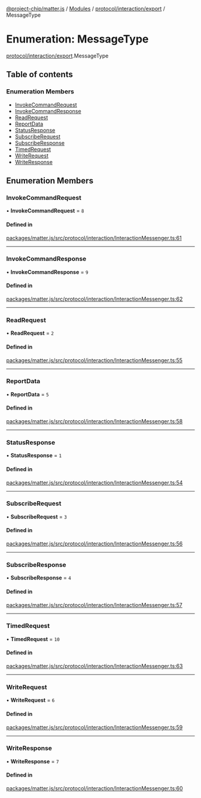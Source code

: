 [@project-chip/matter.js](../README.md) / [Modules](../modules.md) / [protocol/interaction/export](../modules/protocol_interaction_export.md) / MessageType

# Enumeration: MessageType

[protocol/interaction/export](../modules/protocol_interaction_export.md).MessageType

## Table of contents

### Enumeration Members

- [InvokeCommandRequest](protocol_interaction_export.MessageType.md#invokecommandrequest)
- [InvokeCommandResponse](protocol_interaction_export.MessageType.md#invokecommandresponse)
- [ReadRequest](protocol_interaction_export.MessageType.md#readrequest)
- [ReportData](protocol_interaction_export.MessageType.md#reportdata)
- [StatusResponse](protocol_interaction_export.MessageType.md#statusresponse)
- [SubscribeRequest](protocol_interaction_export.MessageType.md#subscriberequest)
- [SubscribeResponse](protocol_interaction_export.MessageType.md#subscriberesponse)
- [TimedRequest](protocol_interaction_export.MessageType.md#timedrequest)
- [WriteRequest](protocol_interaction_export.MessageType.md#writerequest)
- [WriteResponse](protocol_interaction_export.MessageType.md#writeresponse)

## Enumeration Members

### InvokeCommandRequest

• **InvokeCommandRequest** = ``8``

#### Defined in

[packages/matter.js/src/protocol/interaction/InteractionMessenger.ts:61](https://github.com/project-chip/matter.js/blob/c15b1068/packages/matter.js/src/protocol/interaction/InteractionMessenger.ts#L61)

___

### InvokeCommandResponse

• **InvokeCommandResponse** = ``9``

#### Defined in

[packages/matter.js/src/protocol/interaction/InteractionMessenger.ts:62](https://github.com/project-chip/matter.js/blob/c15b1068/packages/matter.js/src/protocol/interaction/InteractionMessenger.ts#L62)

___

### ReadRequest

• **ReadRequest** = ``2``

#### Defined in

[packages/matter.js/src/protocol/interaction/InteractionMessenger.ts:55](https://github.com/project-chip/matter.js/blob/c15b1068/packages/matter.js/src/protocol/interaction/InteractionMessenger.ts#L55)

___

### ReportData

• **ReportData** = ``5``

#### Defined in

[packages/matter.js/src/protocol/interaction/InteractionMessenger.ts:58](https://github.com/project-chip/matter.js/blob/c15b1068/packages/matter.js/src/protocol/interaction/InteractionMessenger.ts#L58)

___

### StatusResponse

• **StatusResponse** = ``1``

#### Defined in

[packages/matter.js/src/protocol/interaction/InteractionMessenger.ts:54](https://github.com/project-chip/matter.js/blob/c15b1068/packages/matter.js/src/protocol/interaction/InteractionMessenger.ts#L54)

___

### SubscribeRequest

• **SubscribeRequest** = ``3``

#### Defined in

[packages/matter.js/src/protocol/interaction/InteractionMessenger.ts:56](https://github.com/project-chip/matter.js/blob/c15b1068/packages/matter.js/src/protocol/interaction/InteractionMessenger.ts#L56)

___

### SubscribeResponse

• **SubscribeResponse** = ``4``

#### Defined in

[packages/matter.js/src/protocol/interaction/InteractionMessenger.ts:57](https://github.com/project-chip/matter.js/blob/c15b1068/packages/matter.js/src/protocol/interaction/InteractionMessenger.ts#L57)

___

### TimedRequest

• **TimedRequest** = ``10``

#### Defined in

[packages/matter.js/src/protocol/interaction/InteractionMessenger.ts:63](https://github.com/project-chip/matter.js/blob/c15b1068/packages/matter.js/src/protocol/interaction/InteractionMessenger.ts#L63)

___

### WriteRequest

• **WriteRequest** = ``6``

#### Defined in

[packages/matter.js/src/protocol/interaction/InteractionMessenger.ts:59](https://github.com/project-chip/matter.js/blob/c15b1068/packages/matter.js/src/protocol/interaction/InteractionMessenger.ts#L59)

___

### WriteResponse

• **WriteResponse** = ``7``

#### Defined in

[packages/matter.js/src/protocol/interaction/InteractionMessenger.ts:60](https://github.com/project-chip/matter.js/blob/c15b1068/packages/matter.js/src/protocol/interaction/InteractionMessenger.ts#L60)
